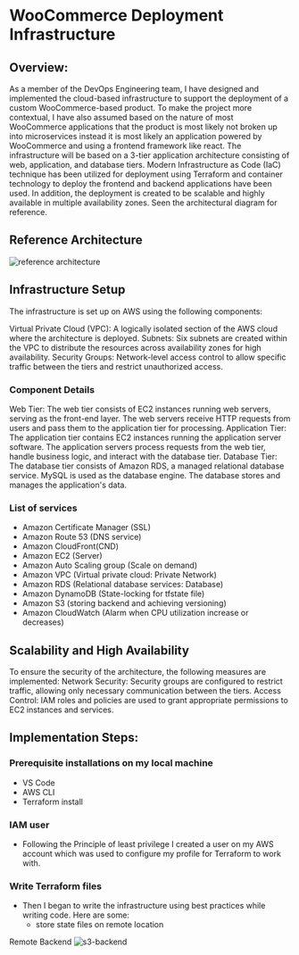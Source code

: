 # WooCommerce Deployment Infrastructure

## Overview:
As a member of the DevOps Engineering team, I have designed and implemented the cloud-based infrastructure to support the deployment of a custom WooCommerce-based product. To make the project more contextual, I have also assumed based on the nature of most WooCommerce applications that the product is most likely not broken up into microservices instead it is most likely an application powered by WooCommerce and using a frontend framework like react. 
The infrastructure will be based on a 3-tier application architecture consisting of web, application, and database tiers. Modern Infrastructure as Code (IaC) technique has been utilized for deployment using Terraform and container technology to deploy the frontend and backend applications have been used. In addition, the deployment is created to be scalable and highly available in multiple availability zones. Seen the architectural diagram for reference. 

## Reference Architecture
![reference architecture](https://github.com/EmmanuelMoshood/BMO-deployment/assets/100259567/f5c6b1ca-27c0-413a-99e0-7a632ee4bbd8)


## Infrastructure Setup
The infrastructure is set up on AWS using the following components:

Virtual Private Cloud (VPC): A logically isolated section of the AWS cloud where the architecture is deployed.
Subnets: Six subnets are created within the VPC to distribute the resources across availability zones for high availability.
Security Groups: Network-level access control to allow specific traffic between the tiers and restrict unauthorized access.

### Component Details
Web Tier:
The web tier consists of EC2 instances running web servers, serving as the front-end layer.
The web servers receive HTTP requests from users and pass them to the application tier for processing.
Application Tier:
The application tier contains EC2 instances running the application server software.
The application servers process requests from the web tier, handle business logic, and interact with the database tier.
Database Tier:
The database tier consists of Amazon RDS, a managed relational database service.
MySQL is used as the database engine.
The database stores and manages the application's data.

### List of services
- Amazon Certificate Manager (SSL)
- Amazon Route 53 (DNS service)
- Amazon CloudFront(CND)
- Amazon EC2 (Server)
- Amazon Auto Scaling group (Scale on demand)
- Amazon VPC (Virtual private cloud: Private Network)
- Amazon RDS (Relational database services: Database)
- Amazon DynamoDB (State-locking for tfstate file)
- Amazon S3 (storing backend and achieving versioning)
- Amazon CloudWatch (Alarm when CPU utilization increase or decreases)

## Scalability and High Availability
To ensure the security of the architecture, the following measures are implemented:
Network Security: Security groups are configured to restrict traffic, allowing only necessary communication between the tiers.
Access Control: IAM roles and policies are used to grant appropriate permissions to EC2 instances and services.

## Implementation Steps: 
### Prerequisite installations on my local machine
- VS Code
- AWS CLI
- Terraform install

### IAM user
- Following the Principle of least privilege I created a user on my AWS account which was used to configure my profile for Terraform to work with.

### Write Terraform files
- Then I began to write the infrastructure using best practices while writing code. Here are some:
  - store state files on remote location


Remote Backend
![s3-backend](https://github.com/EmmanuelMoshood/BMO-deployment/assets/100259567/61415695-72ca-45ac-b51c-c9411758b9e1)
